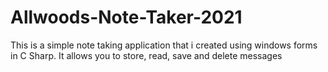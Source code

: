 # Allwoods-Note-Taker-2021
This is a simple note taking application that i created using windows forms in C Sharp. It allows you to store, read, save and delete messages 
